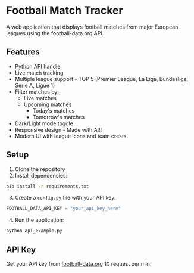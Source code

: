 # Football Match Tracker

A web application that displays football matches from major European leagues using the football-data.org API.


## Features
- Python API handle
- Live match tracking
- Multiple league support - TOP 5 (Premier League, La Liga, Bundesliga, Serie A, Ligue 1)
- Filter matches by:
  - Live matches
  - Upcoming matches
    - Today's matches
    - Tomorrow's matches
- Dark/Light mode toggle
- Responsive design - Made with AI!!
- Modern UI with league icons and team crests

## Setup
1. Clone the repository
2. Install dependencies:
```bash
pip install -r requirements.txt
```
3. Create a `config.py` file with your API key:
```python
FOOTBALL_DATA_API_KEY = "your_api_key_here"
```
4. Run the application:
```bash
python api_example.py
```

## API Key
Get your API key from [football-data.org](https://www.football-data.org/) 
10 request per min